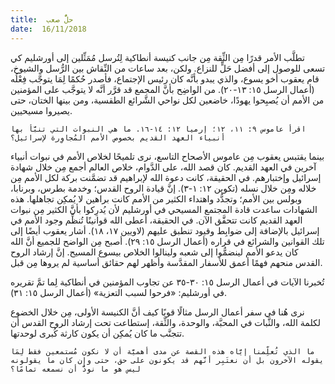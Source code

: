 ```yaml
---
title:  حلٌّ صعب
date:  16/11/2018
---
```


تطلَّب الأمر قدرًا مِن الثِّقة مِن جانب كنيسة أنطاكية لِتُرسل مُمَثِّلين إلى أورشليم كي تسعى للوصول إلى أفضل حَلٍّ للنزاع. ولكن، بعد ساعات من النِّقاش بين الرُّسل والشيوخ، قام يعقوب أخو يسوع، والذي يبدو بأنَّه كان رئيس الإجتماع، فأصدر حُكمًا لِمَا يتوجَّب فِعْلُه (أعمال الرسل ١٥: ١٣-٢٠). من الواضِح بأنَّ المجمع قد قرَّر أنَّه لا يتوجَّب على المؤمنين من الأمم أن يُصبِحوا يهودًا، خاضعين لكل نواحي الشَّرائع الطقسية، ومن بينها الختان، حتى يصيروا مسيحيين.

`اقرأ عاموس ٩: ١١، ١٢؛ إرميا ١٢: ١٤-١٦. ما هي النبوات التي تنبَّأ بها أنبياء العهد القديم بخصوص الأمم المُجاوِرة لإسرائيل؟`

بينما يقتبس يعقوب مِن عاموس الأصحاح التاسع، نرى تلميحًا لخلاص الأمم في نبوات أنبياء آخرين في العهد القديم. كان قصد الله، على الدَّوام، خلاص العالم أجمع مِن خلال شهادة إسرائيل وإختبارهم. في الحقيقة، كانت دعوة الله لإبراهيم قد تضمَّنت بركة لكل الأمم مِن خلاله ومِن خلال نسله (تكوين ١٢: ١-٣). إنَّ قيادة الروح القدس؛ وخدمة بطرس، وبرنابا، وبولس بين الأمم؛ وتجدُّد واهتداء الكثير من الأمم كانت براهين لا يُمكِن تجاهلها. هذه الشهادات ساعدت قادة المجتمع المسيحي في أورشليم لأن يُدرِكوا بأنَّ الكثير مِن نبوات العهد القديم كانت تتحقَّق الآن. في الحقيقة، أعطى الله قوانينًا تُنظِّم وجود الأمم في إسرائيل بالإضافة إلى ضوابِط وقيود تنطبق عليهم (لاويين ١٧، ١٨). أشار يعقوب أيضًا إلى تلك القوانين والشرائع في قراره (أعمال الرسل ١٥: ٢٩). أصبح مِن الواضح للجميع أنَّ الله كان يدعو الأمم لينضمُّوا إلى شعبه ولينالوا الخلاص بيسوع المسيح. إنَّ إرشاد الروح القدس منحهم فهمًا أعمق للأسفار المقدَّسة وأظهر لهم حقائق أساسية لم يروها مِن قبل.

تُخبرنا الآيات في أعمال الرسل ١٥: ٣٠-٣٥ عن تجاوب المؤمنين في أنطاكية لِما تمَّ تقريره في أورشليم: «فرحوا لسبب التعزية» (أعمال الرسل ١٥: ٣١).

نرى هُنا في سفر أعمال الرسل مثالًا قويًا كيف أنَّ الكنيسة الأولى، مِن خلال الخضوع لكلمة الله، والثَّبات في المحبَّة، والوحدة، والثِّقة، إستطاعت تحت إرشاد الروح القدس أن تتجنَّب ما كان يُمكِن أن يكون كارثة كُبرى لوحدتها.

`ما الذي تُعلِّمنا إيَّاه هذه القصة عن مدى أهميَّة أن لا نكون مُستمعين فقط لِمَا يقوله الآخرون بل أن نعتَبِر أنَّهم قد يكونون على حق، حتى وإن كان ما يقولونه ليس هو ما نودُّ أن نسمعه تمامًا؟`